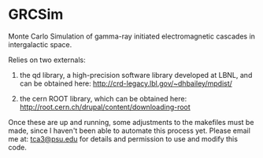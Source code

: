 GRCSim
======

Monte Carlo Simulation of gamma-ray initiated electromagnetic cascades in intergalactic space.

Relies on two externals:
1) the qd library, a high-precision software library developed at LBNL, and can be obtained here: http://crd-legacy.lbl.gov/~dhbailey/mpdist/

2) the cern ROOT library, which can be obtained here: http://root.cern.ch/drupal/content/downloading-root

Once these are up and running, some adjustments to the makefiles must be made, since I haven't been able to automate this process yet. Please email me at: tca3@psu.edu for details and permission to use and modify this code.

